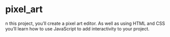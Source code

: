 # pixel_art
n this project, you’ll create a pixel art editor. As well as using HTML and CSS you’ll learn how to use JavaScript to add interactivity to your project.

